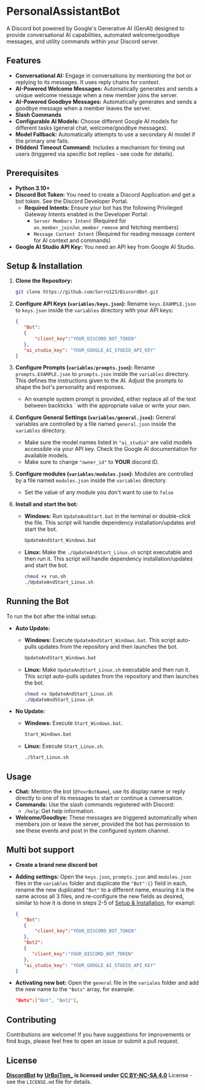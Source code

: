 # PersonalAssistantBot

A Discord bot powered by Google's Generative AI (GenAI) designed to provide conversational AI capabilities, automated welcome/goodbye messages, and utility commands within your Discord server.

## Features

*   **Conversational AI:** Engage in conversations by mentioning the bot or replying to its messages. It uses reply chains for context.
*   **AI-Powered Welcome Messages:** Automatically generates and sends a unique welcome message when a new member joins the server.
*   **AI-Powered Goodbye Messages:** Automatically generates and sends a goodbye message when a member leaves the server.
*   **Slash Commands**
*   **Configurable AI Models:** Choose different Google AI models for different tasks (general chat, welcome/goodbye messages).
*   **Model Fallback:** Automatically attempts to use a secondary AI model if the primary one fails.
*   **(Hidden) Timeout Command:** Includes a mechanism for timing out users (triggered via specific bot replies - see code for details).

## Prerequisites

*   **Python 3.10+**
*   **Discord Bot Token:** You need to create a Discord Application and get a bot token. See the Discord Developer Portal.
    *   **Required Intents:** Ensure your bot has the following Privileged Gateway Intents enabled in the Developer Portal:
        *   `Server Members Intent` (Required for `on_member_join`/`on_member_remove` and fetching members)
        *   `Message Content Intent` (Required for reading message content for AI context and commands)
*   **Google AI Studio API Key:** You need an API key from Google AI Studio.

## Setup & Installation

1.  **Clone the Repository:**
    ```bash
    git clone https://github.com/Sorro123/DiscordBot.git
    ```

2.  **Configure API Keys (`variables/keys.json`):**
    Rename `keys.EXAMPLE.json` to `keys.json` inside the `variables` directory with your API keys:
    ```json
    { 
       "Bot":
       {
           "client_key":"YOUR_DISCORD_BOT_TOKEN"
       },
       "ai_studio_key": "YOUR_GOOGLE_AI_STUDIO_API_KEY"
    }
    ```

3.  **Configure Prompts (`variables/prompts.json`):**
    Rename `prompts.EXAMPLE.json` to `prompts.json` inside the `variables` directory. This defines the instructions given to the AI. Adjust the prompts to shape the bot's personality and responses.
    - An example system prompt is provided, either replace all of the text between backticks ` with the appropriate value or write your own.

4.  **Configure General Settings (`variables/general.json`):**
    General variables are controlled by a file named `general.json` inside the `variables` directory.
    *   Make sure the model names listed in `"ai_studio"` are valid models accessible via your API key. Check the Google AI documentation for available models.
    *   Make sure to change `"owner_id"` to **YOUR** discord ID.
5.  **Configure modules (`variables/modules.json`):** Modules are controlled by a file named `modules.json` inside the `variables` directory.
       * Set the value of any module you don't want to use to `false`

6.  **Install and start the bot:**
    *   **Windows:**
        Run `UpdateAndStart.bat` in the terminal or double-click the file. This script will handle dependency installation/updates and start the bot.
        ```bash
        UpdateAndStart_Windows.bat
        ```
    *   **Linux:**
        Make the `./UpdateAndStart_Linux.sh` script executable and then run it. This script will handle dependency installation/updates and start the bot.
        ```bash
        chmod +x run.sh
        ./UpdateAndStart_Linux.sh
        ```

## Running the Bot

To run the bot after the initial setup:

*   **Auto Update:**
    *   **Windows:** Execute `UpdateAndStart_Windows.bat`. This script auto-pulls updates from the repository and then launches the bot.
        ```bash
        UpdateAndStart_Windows.bat
        ```
    *   **Linux:** Make `UpdateAndStart_Linux.sh` executable and then run it. This script auto-pulls updates from the repository and then launches the bot.
        ```bash
        chmod +x UpdateAndStart_Linux.sh
        ./UpdateAndStart_Linux.sh
        ```

*   **No Update:**
    *   **Windows:** Execute `Start_Windows.bat`.
        ```bash
        Start_Windows.bat
        ```
    *   **Linux:** Execute `Start_Linux.sh`.
        
        ```bash
        ./Start_Linux.sh
        ```
## Usage

*   **Chat:** Mention the bot (`@YourBotName`), use its display name or reply directly to one of its messages to start or continue a conversation.
*   **Commands:** Use the slash commands registered with Discord:
    *   `/help`: Get help information.
*   **Welcome/Goodbye:** These messages are triggered automatically when members join or leave the server, provided the bot has permission to see these events and post in the configured system channel.

## Multi bot support

*   **Create a brand new discord bot**
*   **Adding settings:** Open the `keys.json`, `prompts.json` and `modules.json` files in the `variables` folder and duplicate the `"Bot":{}` field in each, rename the new duplicated `"Bot"` to a different name, ensuring it is the same across all 3 files, and re-configure the new fields as desired, similar to how it is done in steps 2-5 of [Setup & Installation](https://github.com/Sorro123/DiscordBot/edit/main/README.md#setup--installation), for exampl:

      ```json
      { 
         "Bot":
         {
             "client_key":"YOUR_DISCORD_BOT_TOKEN"
         },
         "Bot2":
         {
            "client_key":"YOUR_DISCORD_BOT_TOKEN"
         },
         "ai_studio_key": "YOUR_GOOGLE_AI_STUDIO_API_KEY"
      }
      ```
*   **Activating new bot:** Open the `general` file in the `variales` folder and add the new name to the `"Bots"` array, for example:

      ```json
      "Bots":["Bot", "Bot2"],
      ```
## Contributing

Contributions are welcome! If you have suggestions for improvements or find bugs, please feel free to open an issue or submit a pull request.

## License

**[DiscordBot](https://github.com/Sorro123/DiscordBot) by [UrBoiTom\_](https://github.com/Sorro123) is licensed under [CC BY-NC-SA 4.0](https://creativecommons.org/licenses/by-nc-sa/4.0/?ref=chooser-v1)** License - see the `LICENSE.md` file for details.
